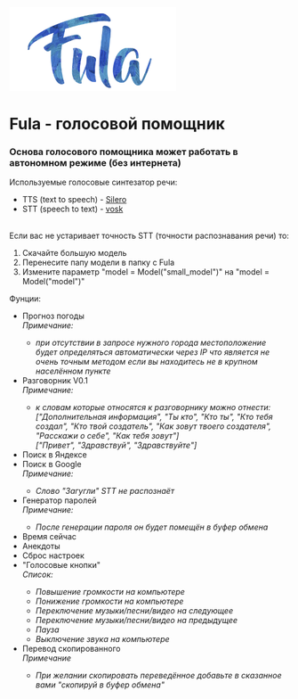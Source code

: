 <img src="/icon.png" width="300">
<h1>Fula - голосовой помощник</h1>
<h3>Основа голосового помощника может работать в автономном режиме (без интернета)</h3>
<div>Используемые голосовые синтезатор речи:</div>
<ul>
    <li>TTS (text to speech) - <a href="https://github.com/snakers4/silero-models">Silero</a></li>
    <li>STT (speech to text) - <a href="https://github.com/alphacep/vosk-api">vosk</a></li>
</ul>
<br>
<div>Если вас не устаривает точность STT (точности распознавания речи) то:</div>
<ol>
    <li>Скачайте большую модель</li>
    <li>Перенесите папу модели в папку с Fula</li>
    <li>Измените параметр "model = Model("small_model")" на "model = Model("model")"</li>
</ol>
<div>Фунции:</div>
<ul>
    <li>Прогноз погоды
        <br>
        <i>Примечание:
        <ul>
            <li>при отсутствии в запросе нужного города местоположение будет определяться автоматически через IP что является не очень точным методом если вы находитесь не в крупном населённом пункте</li>
        </ul>
        </i>
    </li>
    <li>Разговорник V0.1
        <br>
        <i>Примечание:
        <ul>
            <li>к словам которые относятся к разговорнику можно отнести:<br>
            ["Дополнительная информация", "Ты кто", "Кто ты", "Кто тебя создал", "Кто твой создатель", "Как зовут твоего создателя", "Расскажи о себе", "Как тебя зовут"]<br>
            ["Привет", "Здравствуй", "Здравствуйте"]</li>
        </ul>
        </i>
    </li>
    <li>Поиск в Яндексе</li>
    <li>Поиск в Google
        <br>
        <i>Примечание:
        <ul>
            <li>Слово "Загугли" STT не распознаёт</li>
        </ul>
        </i>
    </li>
    <li>Генератор паролей
        <br>
        <i>Примечание:
        <ul>
            <li>После генерации пароля он будет помещён в буфер обмена</li>
        </ul>
        </i>
    </li>
    <li>Время сейчас</li>
    <li>Анекдоты</li>
    <li>Сброс настроек</li>
    <li>"Голосовые кнопки"
        <br>
        <i>Список:
        <ul>
            <li>Повышение громкости на компьютере</li>
            <li>Понижение громкости на компьютере</li>
            <li>Переключение музыки/песни/видео на следующее</li>
            <li>Переключение музыки/песни/видео на предыдущее</li>
            <li>Пауза</li>
            <li>Выключение звука на компьютере</li>
        </ul>
        </i>
    </li>
    <li>Перевод скопированного
        <br>
        <i>Примечание
        <ul>
            <li>При желании скопировать переведённое добавьте в сказанное вами "скопируй в буфер обмена"</li>
        </ul>
        </i>
    </li>
</ul>
